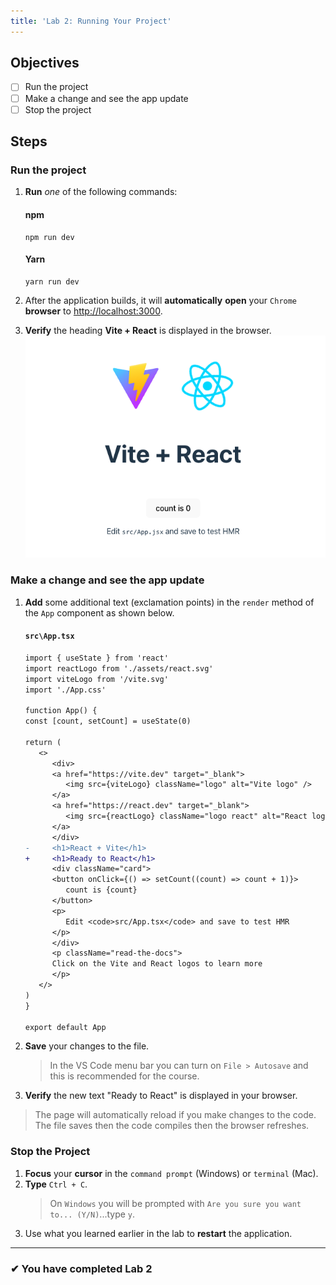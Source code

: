 ```yaml
---
title: 'Lab 2: Running Your Project'
---
```


## Objectives

- [ ] Run the project
- [ ] Make a change and see the app update
- [ ] Stop the project

## Steps

### Run the project

1. **Run** _one_ of the following commands:
   #### npm
   ```shell
   npm run dev
   ```
   #### Yarn
   ```shell
   yarn run dev
   ```
2. After the application builds, it will **automatically** **open** your `Chrome` **browser** to [http://localhost:3000](http://localhost:3000).

3. **Verify** the heading **Vite + React** is displayed in the browser.
   ![1](../images/default-page.png)

### Make a change and see the app update

1. **Add** some additional text (exclamation points) in the `render` method of the `App` component as shown below.

   #### `src\App.tsx`

   ```diff
   import { useState } from 'react'
   import reactLogo from './assets/react.svg'
   import viteLogo from '/vite.svg'
   import './App.css'

   function App() {
   const [count, setCount] = useState(0)

   return (
      <>
         <div>
         <a href="https://vite.dev" target="_blank">
            <img src={viteLogo} className="logo" alt="Vite logo" />
         </a>
         <a href="https://react.dev" target="_blank">
            <img src={reactLogo} className="logo react" alt="React logo" />
         </a>
         </div>
   -     <h1>React + Vite</h1>
   +     <h1>Ready to React</h1>
         <div className="card">
         <button onClick={() => setCount((count) => count + 1)}>
            count is {count}
         </button>
         <p>
            Edit <code>src/App.tsx</code> and save to test HMR
         </p>
         </div>
         <p className="read-the-docs">
         Click on the Vite and React logos to learn more
         </p>
      </>
   )
   }

   export default App
   ```

1. **Save** your changes to the file.
   > In the VS Code menu bar you can turn on `File > Autosave` and this is recommended for the course.
1. **Verify** the new text "Ready to React" is displayed in your browser.

> The page will automatically reload if you make changes to the code. The file saves then the code compiles then the browser refreshes.

### Stop the Project

1. **Focus** your **cursor** in the `command prompt` (Windows) or `terminal` (Mac).
2. **Type** `Ctrl + C`.
   > On `Windows` you will be prompted with `Are you sure you want to... (Y/N)`...type `y`.
3. Use what you learned earlier in the lab to **restart** the application.

---

### &#10004; You have completed Lab 2

